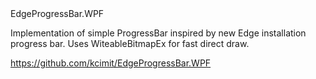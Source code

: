 <!--
  Title: EdgeProgressBar for WPF
  Description: Implementation of simple ProgressBar inspired by new Edge installation progress bar.
  Author: kcimit
  -->
  
<head>
  <meta name="google-site-verification" content="StNfrvBdkDGSPNLQyJsz9hk_CXAtYrJ6xXVrKCQnWGY" />
  EdgeProgressBar.WPF
</head>

Implementation of simple ProgressBar inspired by new Edge installation progress bar.
Uses WiteableBitmapEx for fast direct draw.

https://github.com/kcimit/EdgeProgressBar.WPF


